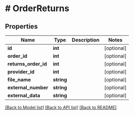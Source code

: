 # # OrderReturns

## Properties

Name | Type | Description | Notes
------------ | ------------- | ------------- | -------------
**id** | **int** |  | [optional] 
**order_id** | **int** |  | [optional] 
**returns_order_id** | **int** |  | [optional] 
**provider_id** | **int** |  | [optional] 
**file_name** | **string** |  | [optional] 
**external_number** | **string** |  | [optional] 
**external_data** | **string** |  | [optional] 

[[Back to Model list]](../../README.md#documentation-for-models) [[Back to API list]](../../README.md#documentation-for-api-endpoints) [[Back to README]](../../README.md)


